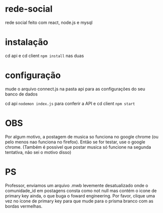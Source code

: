 # rede-social
rede social feito com react, node.js e mysql

# instalação
cd api e cd client
`npm install` nas duas

# configuração
mude o arquivo connect.js na pasta api para as configurações do seu banco de dados

cd api
`nodemon index.js` para conferir a API
e
cd client
`npm start`


# OBS
Por algum motivo, a postagem de musica so funciona no google chrome (ou pelo menos nao funciona no firefox).
Então se for testar, use o google chrome. (Também é possivel que postar musica só funcione na segunda tentativa, não sei o motivo disso)

# PS
Professor, enviamos um arquivo .mwb levemente desatualizado onde o comunidade_id em postagens consta como not null mas contém o icone de primary key ainda, o que buga o foward engineering. Por favor, clique uma vez no ícone de primary key para que mude para o prisma branco com as bordas vermelhas.
